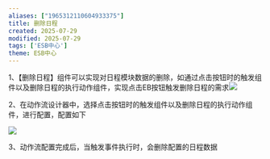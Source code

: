```yaml
---
aliases: ["1965312110604933375"]
title: 删除日程
created: 2025-07-29
modified: 2025-07-29
tags: ['ESB中心']
theme: ESB中心
---
```


1、【删除日程】组件可以实现对日程模块数据的删除，如通过点击按钮时的触发组件以及删除日程的执行动作组件，实现点击EB按钮触发删除日程的需求![](https://myhelpdoc.oss-cn-heyuan.aliyuncs.com/mdimages/1b9e5fd77405ba39bcc8033b7de9cb62.jpg)

2、在动作流设计器中，选择点击按钮时的触发组件以及删除日程的执行动作组件，进行配置，配置如下

![](https://myhelpdoc.oss-cn-heyuan.aliyuncs.com/mdimages/6195730b2ba337235fa1a12db2a64088.jpg)

3、动作流配置完成后，当触发事件执行时，会删除配置的日程数据


